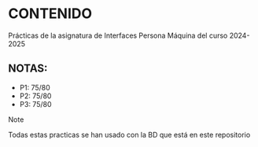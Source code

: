 # CONTENIDO

Prácticas de la asignatura de Interfaces Persona Máquina del curso 2024-2025

## NOTAS:
- P1: 75/80
- P2: 75/80
- P3: 75/80







> [!NOTE]
> Todas estas practicas se han usado con la BD que está en este repositorio
